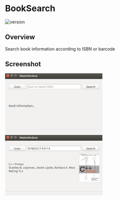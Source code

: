 # BookSearch
![version](https://img.shields.io/badge/version-1.0-brightgreen.svg)  

## Overview
Search book information according to ISBN or barcode  
  
## Screenshot
<img src=img1.PNG height=200 /> <img src=img2.PNG height=200 />  
